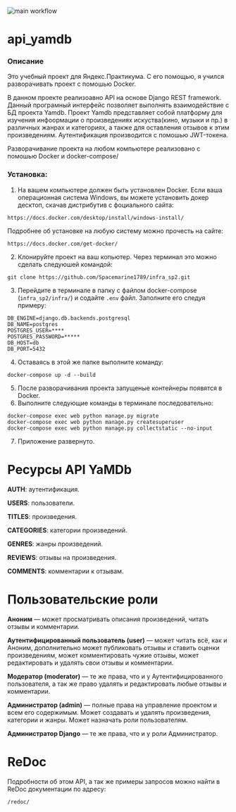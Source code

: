 ![main workflow](https://github.com/Spacemarine1789/yamdb_final/actions/workflows/yamdb_workflow.yml/badge.svg)
# api_yamdb
### Описание

Это учебный проект для Яндекс.Практикума. С его помощью, я учился разворачивать проект с помошью Docker.

В данном проекте реализоавно API на основе Django REST framework. Данный програмный 
интерфейс позволяет выполнять взаимодействие с БД проекта Yamdb. Проект Yamdb представляет 
собой платформу для изучения инфоормации о произведениях искуства(кино, музыки и пр.) в различных 
жанрах и категориях, а также для оставления отзывов к этим произведениям. Аутентификация производится с помошью JWT-токена.

Разворачивание проекта на любом компьютере реализовано с помошью Docker и docker-compose/

### Установка:

1) На вашем компьютере должен быть установлен Docker.
Если ваша операционная система Windows, вы можете установить докер десктоп, скачав дистрибутив с фоциального сайта:
```
https://docs.docker.com/desktop/install/windows-install/
```
Подробнее об установке на любую систему можно прочесть на сайте:
```
https://docs.docker.com/get-docker/
```
2) Клонируйте проект на ваш копьютер. Через терминал это можно сделать следуюшей командой:
```
git clone https://github.com/Spacemarine1789/infra_sp2.git
```
3) Перейдите в терминале в папку с файлом docker-compose (```infra_sp2/infra/```) и содайте ```.env``` файл. Заполните его следуя примеру:
```
DB_ENGINE=django.db.backends.postgresql 
DB_NAME=postgres 
POSTGRES_USER=**** 
POSTGRES_PASSWORD=***** 
DB_HOST=db 
DB_PORT=5432 
```
4) Оставаясь в этой же папке выполните команду:
```
docker-compose up -d --build
```
5) После разворачивания проекта запущеные контейнеры появятся в Docker. 
6) Выполните следующие команды в терминале последовательно:
```
docker-compose exec web python manage.py migrate
docker-compose exec web python manage.py createsuperuser
docker-compose exec web python manage.py collectstatic --no-input
```
7) Приложение развернуто.

# Ресурсы API YaMDb
**AUTH**: аутентификация.

**USERS**: пользователи.

**TITLES**: произведения.

**CATEGORIES**: категории произведений.

**GENRES**: жанры произведений.

**REVIEWS**: отзывы на произведения.

**COMMENTS**: комментарии к отзывам.

# Пользовательские роли
**Аноним** — может просматривать описания произведений, читать отзывы и комментарии.

**Аутентифицированный пользователь (user)** — может читать всё, как и Аноним, дополнительно может публиковать отзывы и ставить оценки произведениям, может комментировать чужие отзывы, может редактировать и удалять свои отзывы и комментарии.

**Модератор (moderator)** — те же права, что и у Аутентифицированного пользователя, а так же право удалять и редактировать любые отзывы и комментарии.

**Администратор (admin)** — полные права на управление проектом и всем его содержимым. Может создавать и удалять произведения, категории и жанры. Может назначать роли пользователям.

**Администратор Django** — те же права, что и у роли Администратор.

# ReDoc
Подробности об этом API, а так же примеры запросов можно найти в ReDoc документации по адресу:
```
/redoc/
```
